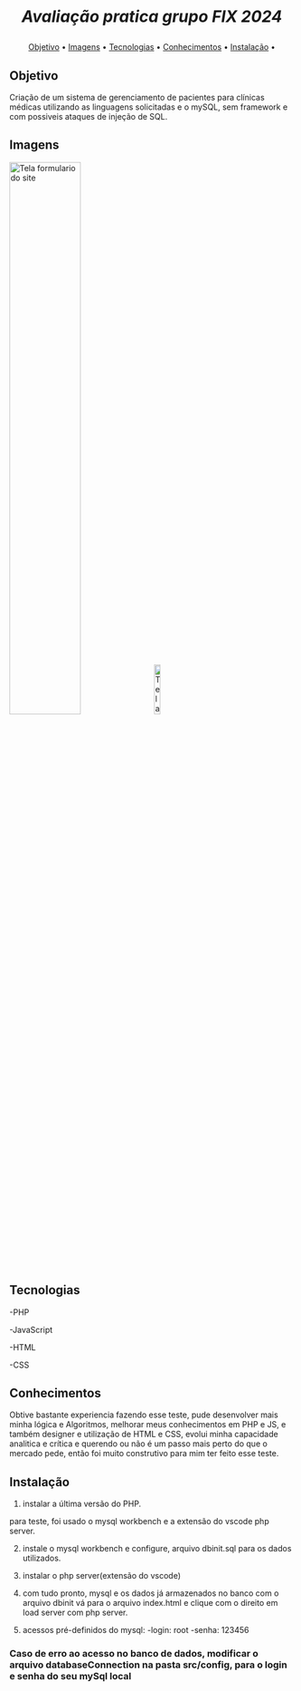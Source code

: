 # ___<p align="center"> Avaliação pratica grupo FIX 2024 </p>___

  <p align="center">
   <a href="#objetivo">Objetivo</a> •
   <a href="#imagens">Imagens</a> • 
   <a href="#tecnologias">Tecnologias</a> • 
   <a href="#conhecimentos">Conhecimentos</a> • 
   <a href="#instalação">Instalação</a> •
  </p>


## Objetivo
 Criação de um sistema de gerenciamento de pacientes para clínicas médicas utilizando as linguagens solicitadas e o mySQL, sem framework e com possiveis ataques de injeção de SQL.

## Imagens
<img src="https://github.com/orafamoura/TestePraticoCPMH/blob/main/imgs/Telaprincipal.png" alt="Tela formulario do site" width="50%"/> <img src="https://github.com/orafamoura/TestePraticoCPMH/blob/main/imgs/TelaFormulario.png" alt="Tela formulario do site" width="15%"/>


## Tecnologias
-PHP

-JavaScript

-HTML

-CSS


## Conhecimentos
Obtive bastante experiencia fazendo esse teste, pude desenvolver mais minha lógica e Algoritmos, melhorar meus conhecimentos em PHP e JS, e também designer e utilização de HTML e CSS, evolui minha capacidade analitica e crítica e querendo ou não é um passo mais perto do que o mercado pede, então foi muito construtivo para mim ter feito esse teste.


## Instalação
1. instalar a última versão do PHP.

para teste, foi usado o mysql workbench e a extensão do vscode php server.

2. instale o mysql workbench e configure, arquivo dbinit.sql para os dados utilizados.

3. instalar o php server(extensão do vscode) 

4. com tudo pronto, mysql e os dados já armazenados no banco com o arquivo dbinit vá para o arquivo index.html e clique com o direito em load server com php server.

5. acessos pré-definidos do mysql: 
-login: root
-senha: 123456

### __Caso de  erro ao acesso no banco de dados, modificar o arquivo databaseConnection na pasta src/config, para o login e senha do seu mySql local__

